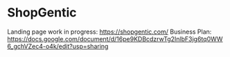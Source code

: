 # ShopGentic
 
Landing page work in progress: https://shopgentic.com/
Business Plan: https://docs.google.com/document/d/16pe9KDBcdzrwTg2InlbF3jg6tq0WW6_gchVZec4-o4k/edit?usp=sharing
